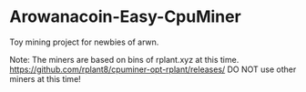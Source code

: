 # Arowanacoin-Easy-CpuMiner
Toy mining project for newbies of arwn.

Note:
The miners are based on bins of rplant.xyz at this time.
https://github.com/rplant8/cpuminer-opt-rplant/releases/
DO NOT use other miners at this time!
